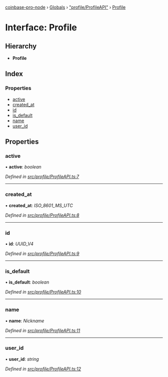 [coinbase-pro-node](../README.md) › [Globals](../globals.md) › ["profile/ProfileAPI"](../modules/_profile_profileapi_.md) › [Profile](_profile_profileapi_.profile.md)

# Interface: Profile

## Hierarchy

- **Profile**

## Index

### Properties

- [active](_profile_profileapi_.profile.md#active)
- [created_at](_profile_profileapi_.profile.md#created_at)
- [id](_profile_profileapi_.profile.md#id)
- [is_default](_profile_profileapi_.profile.md#is_default)
- [name](_profile_profileapi_.profile.md#name)
- [user_id](_profile_profileapi_.profile.md#user_id)

## Properties

### active

• **active**: _boolean_

_Defined in [src/profile/ProfileAPI.ts:7](https://github.com/bennyn/coinbase-pro-node/blob/0085625/src/profile/ProfileAPI.ts#L7)_

---

### created_at

• **created_at**: _ISO_8601_MS_UTC_

_Defined in [src/profile/ProfileAPI.ts:8](https://github.com/bennyn/coinbase-pro-node/blob/0085625/src/profile/ProfileAPI.ts#L8)_

---

### id

• **id**: _UUID_V4_

_Defined in [src/profile/ProfileAPI.ts:9](https://github.com/bennyn/coinbase-pro-node/blob/0085625/src/profile/ProfileAPI.ts#L9)_

---

### is_default

• **is_default**: _boolean_

_Defined in [src/profile/ProfileAPI.ts:10](https://github.com/bennyn/coinbase-pro-node/blob/0085625/src/profile/ProfileAPI.ts#L10)_

---

### name

• **name**: _Nickname_

_Defined in [src/profile/ProfileAPI.ts:11](https://github.com/bennyn/coinbase-pro-node/blob/0085625/src/profile/ProfileAPI.ts#L11)_

---

### user_id

• **user_id**: _string_

_Defined in [src/profile/ProfileAPI.ts:12](https://github.com/bennyn/coinbase-pro-node/blob/0085625/src/profile/ProfileAPI.ts#L12)_
